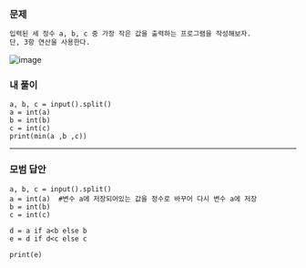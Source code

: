 ### 문제 
```sh
입력된 세 정수 a, b, c 중 가장 작은 값을 출력하는 프로그램을 작성해보자.
단, 3항 연산을 사용한다.
```

![image](https://user-images.githubusercontent.com/58898466/148907317-e88d6c04-b671-4a8c-af41-ebaada9f0e97.png)


### 내 풀이
~~~
a, b, c = input().split()
a = int(a)
b = int(b)
c = int(c)
print(min(a ,b ,c))
~~~

***
### 모범 답안
~~~
a, b, c = input().split()
a = int(a)  #변수 a에 저장되어있는 값을 정수로 바꾸어 다시 변수 a에 저장
b = int(b)
c = int(c)

d = a if a<b else b
e = d if d<c else c

print(e)
~~~
 
